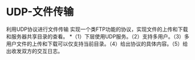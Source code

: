 # UDP-文件传输
利用UDP协议进行文件传输
实现一个类FTP功能的协议，实现文件的上传和下载和服务器共享目录的查看。
*（1）下层使用UDP服务。（2）支持多用户。（3）多用户文件的上传和下载可以仅支持当前目录。（4）给出协议的具体内容。（5）给出收发双方的交互日志。
